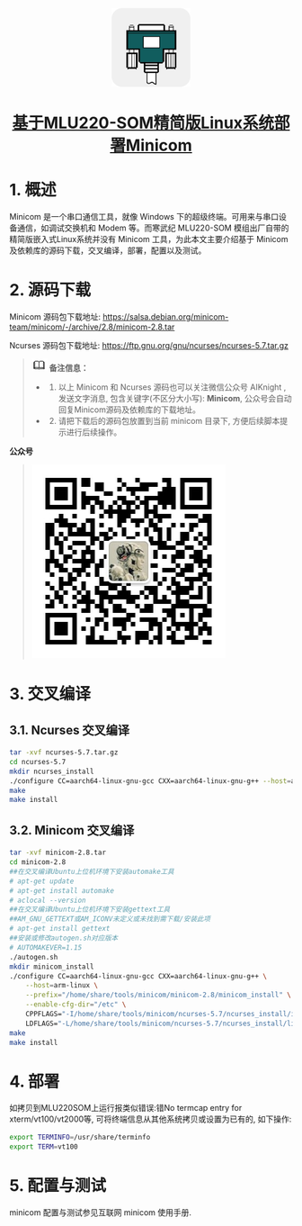 <p align="center">
    <a href="https://gitee.com/cambriconknight/mlu220-cross-compile-docker-image/tree/master/tools/minicom">
        <img alt="minicom" src="../../res/minicom.png" height="140" />
        <h1 align="center">基于MLU220-SOM精简版Linux系统部署Minicom</h1>
    </a>
</p>

# 1. 概述
Minicom 是一个串口通信工具，就像 Windows 下的超级终端。可用来与串口设备通信，如调试交换机和 Modem 等。而寒武纪 MLU220-SOM 模组出厂自带的精简版嵌入式Linux系统并没有 Minicom 工具，为此本文主要介绍基于 Minicom 及依赖库的源码下载，交叉编译，部署，配置以及测试。

# 2. 源码下载

Minicom 源码包下载地址: https://salsa.debian.org/minicom-team/minicom/-/archive/2.8/minicom-2.8.tar

Ncurses 源码包下载地址: https://ftp.gnu.org/gnu/ncurses/ncurses-5.7.tar.gz

>![](../../res/note.gif) **备注信息：**
>- 1. 以上 Minicom 和 Ncurses 源码也可以关注微信公众号 AIKnight , 发送文字消息, 包含关键字(不区分大小写): **Minicom**, 公众号会自动回复Minicom源码及依赖库的下载地址。
>- 2. 请把下载后的源码包放置到当前 minicom 目录下, 方便后续脚本提示进行后续操作。

**公众号**
>![](../../res/aiknight_wechat_344.jpg)

# 3. 交叉编译
## 3.1. Ncurses 交叉编译
```bash
tar -xvf ncurses-5.7.tar.gz
cd ncurses-5.7
mkdir ncurses_install
./configure CC=aarch64-linux-gnu-gcc CXX=aarch64-linux-gnu-g++ --host=arm-linux --prefix=/home/share/tools/minicom/ncurses-5.7/ncurses_install
make
make install
```

## 3.2. Minicom 交叉编译
```bash
tar -xvf minicom-2.8.tar
cd minicom-2.8
##在交叉编译Ubuntu上位机环境下安装automake工具
# apt-get update
# apt-get install automake
# aclocal --version
##在交叉编译Ubuntu上位机环境下安装gettext工具
##AM_GNU_GETTEXT或AM_ICONV未定义或未找到需下载/安装此项
# apt-get install gettext
##安装或修改autogen.sh对应版本
# AUTOMAKEVER=1.15
./autogen.sh
mkdir minicom_install
./configure CC=aarch64-linux-gnu-gcc CXX=aarch64-linux-gnu-g++ \
    --host=arm-linux \
    --prefix="/home/share/tools/minicom/minicom-2.8/minicom_install" \
    --enable-cfg-dir="/etc" \
    CPPFLAGS="-I/home/share/tools/minicom/ncurses-5.7/ncurses_install/include" \
    LDFLAGS="-L/home/share/tools/minicom/ncurses-5.7/ncurses_install/lib"
make
make install
```

# 4. 部署

如拷贝到MLU220SOM上运行报类似错误:错No termcap entry for xterm/vt100/vt2000等, 可将终端信息从其他系统拷贝或设置为已有的, 如下操作:
```bash
export TERMINFO=/usr/share/terminfo
export TERM=vt100
```

# 5. 配置与测试

minicom 配置与测试参见互联网 minicom 使用手册.
